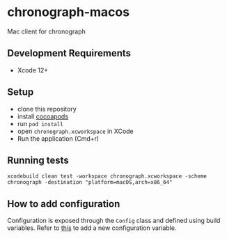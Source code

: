 # chronograph-macos
Mac client for chronograph

## Development Requirements
- Xcode 12+

## Setup
- clone this repository
- install [cocoapods](https://cocoapods.org/)
- run `pod install`
- open `chronograph.xcworkspace` in XCode
- Run the application (Cmd+r)

## Running tests
`xcodebuild clean test -workspace chronograph.xcworkspace -scheme chronograph -destination "platform=macOS,arch=x86_64"`

## How to add configuration
Configuration is exposed through the `Config` class and defined using build variables. Refer to [this](https://medium.com/@hassanahmedkhan/defining-your-own-settings-in-xcode-build-settings-1bd71539ea4f) to add a new configuration variable.
